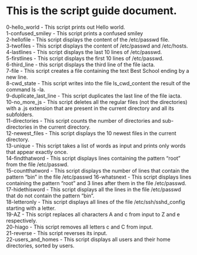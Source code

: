 # This is the script guide document.  
0-hello_world - This script prints out Hello world.  
1-confused_smiley - This script prints a confused smiley  
2-hellofile - This script displays  the content of the /etc/passwd file.  
3-twofiles - This script displays the content of /etc/passwd and /etc/hosts.  
4-lastlines - This script displays the last 10 lines of /etc/passwd.  
5-firstlines - This script displays the first 10 lines of /etc/passwd.  
6-third_line - this script displays the third line of the file iacta.  
7-file - This script creates a file containing the text Best School ending by a new line.  
8-cwd_state - This script writes into the file ls_cwd_content the result of the command ls -la.  
9-duplicate_last_line - This script duplicates the last line of the file iacta.  
10-no_more_js - This script deletes all the regular files (not the directories) with a .js extension that are present in the current directory and all its subfolders.  
11-directories - This script counts the number of directories and sub-directories in the current directory.  
12-newest_files - This script displays the 10 newest files in the current directory.  
13-unique - This script takes a list of words as input and prints only words that appear exactly once.  
14-findthatword - This script displays lines containing the pattern “root” from the file /etc/passwd.  
15-countthatword - This script displays the number of lines that contain the pattern “bin” in the file /etc/passwd
16-whatsnext - This script displays lines containing the pattern “root” and 3 lines after them in the file /etc/passwd.  
17-hidethisword - This script displays all the lines in the file /etc/passwd that do not contain the pattern “bin”.  
18-letteronly - This script displays all lines of the file /etc/ssh/sshd_config starting with a letter.  
19-AZ - This script replaces all characters A and c from input to Z and e respectively.  
20-hiago - This script removes all letters c and C from input.  
21-reverse - This script reverses its input.  
22-users_and_homes - This script displays all users and their home directories, sorted by users.  
